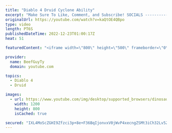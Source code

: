 ```yaml
---
title: "Diablo 4 Druid Cyclone Ability"
excerpt: "Make Sure To Like, Comment, and Subscribe! SOCIALS ---------------------------------------------- Join Our ..."
originalUrl: https://youtube.com/watch?v=kaQtOE4QBpo
type: video
length: PT6S
publishedDateTime: 2022-12-23T01:00:17Z
heat: 51

featuredContent: "<iframe width=\"800\" height=\"500\" frameborder=\"0\" src=\"https://www.youtube.com/embed/kaQtOE4QBpo\" allow=\"accelerometer; autoplay; encrypted-media; gyroscope; picture-in-picture\" allowfullscreen></iframe>"

provider:
  name: BeefGuyTy
  domain: youtube.com

topics:
  - Diablo 4
  - Druid

images:
  - url: https://www.youtube.com/img/desktop/supported_browsers/dinosaur.png
    width: 1200
    height: 800
    isCached: true

secured: "IXL4MoScZGHI9Zfzci3p+8e+F36BqIjonvxV0jWvP4xecngZSMt3iCh32Lv5ZIHnUIPzfhuU/CEhw9engeiiigQ58EkOnVI8SgKUo81JyDBLnfxTXaOCx9EtChwvpcp6hCjN9YOSHAV9iWwIyiFz+YU2aZ3vi0b3LargMwIHUV3XWZFwMhCLQ59/F5pGv2WhgRv+BDhlPUen3qgYq6Ot7aV9K8Rn7oBDXB90ekeYTDwvgCbSQi6Tlm0jJBV58ab2xGlVsIpu3dznCfM1z/RO6LTMDu1fta0/1vBo3NtOtoXmktMaqomlRerud57JifFbBtJMmmnj5RDBWPIX3ZRa3NbW0+1mWwZwc38+6D+EmetjI0p1AAt1mS+p4UgLylZkdxXbFAxiOgMhfFiIYicAl3GL6xpXkH7wwtbOzwt0+hY=;n16gYEKhDS1MBBrah6mfyA=="
---
```


